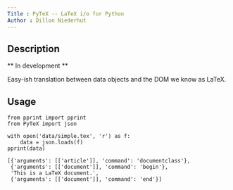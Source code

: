```yaml
---
Title : PyTeX -- LaTeX i/o for Python
Author : Dillon Niederhut
---
```


## Description

** In development **

Easy-ish translation between data objects and the DOM we know as LaTeX.

## Usage

~~~{.input}
from pprint import pprint
from PyTeX import json

with open('data/simple.tex', 'r') as f:
    data = json.loads(f)
pprint(data)
~~~

~~~{.output}
[{'arguments': [['article']], 'command': 'documentclass'},
 {'arguments': [['document']], 'command': 'begin'},
 'This is a LaTeX document.',
 {'arguments': [['document']], 'command': 'end'}]
~~~
